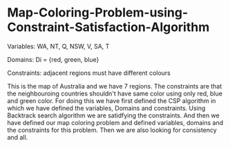 # Map-Coloring-Problem-using-Constraint-Satisfaction-Algorithm

Variables: WA, NT, Q, NSW, V, SA, T 

Domains: Di = {red, green, blue} 

Constraints: adjacent regions must have different colours

This is the map of Australia and we have 7 regions. The constraints are that the neighbouroing countries shouldn't have same color using only red, blue and green color. For doing this we have first defined the CSP algorithm in which we have defined the variables, Domains and constraints. Using Backtrack search algorithm we are satidfying the constraints. And then we have defined our map coloring problem and defined variables, domains and the constraints for this problem. Then we are also looking for consistency and all.
